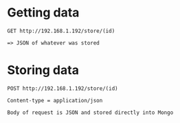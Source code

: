 Getting data
============

```
GET http://192.168.1.192/store/(id)

=> JSON of whatever was stored
```

Storing data
============


```
POST http://192.168.1.192/store/(id)

Content-type = application/json

Body of request is JSON and stored directly into Mongo
```
